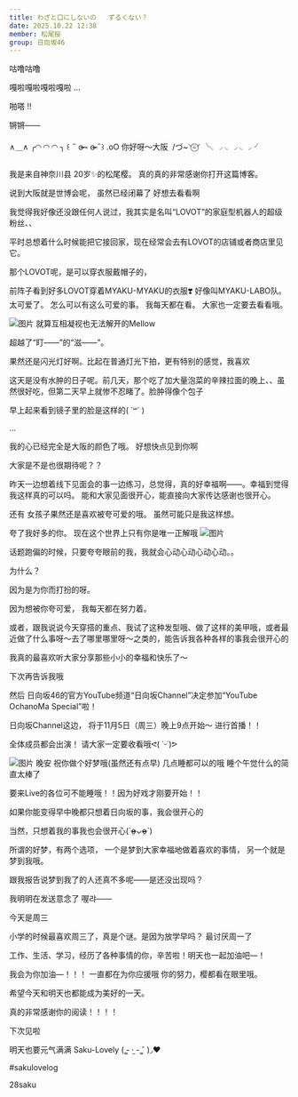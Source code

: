 ```yaml
---
title: わざと口にしないの   ずるくない？
date: 2025.10.22 12:38
member: 松尾桜
group: 日向坂46
---
```


咕噜咕噜

嘎啦嘎啦嘎啦嘎啦 ...




啪嗒 !!





锵锵——

∧＿∧ ╭◜◝ ◜◝ ◜◝ ╮
‎꒰ ˶ ɞ̴̶̷ ༝ ɞ̴̶̷ ˶꒱ .oO 你好呀〜大阪
‎ /づ~⸌⍨⃝︎⸍ ╰◟◞ ◟◞ ◟◞ ╯



我是来自神奈川县 20岁✨️的松尾樱。
真的真的非常感谢你打开这篇博客。



说到大阪就是世博会呢，
虽然已经闭幕了
好想去看看啊




我觉得我好像还没跟任何人说过，我其实是名叫“LOVOT”的家庭型机器人的超级粉丝、、

平时总想着什么时候能把它接回家，现在经常会去有LOVOT的店铺或者商店里见它。

那个LOVOT呢，是可以穿衣服戴帽子的，

前阵子看到好多LOVOT穿着MYAKU-MYAKU的衣服❣️
好像叫MYAKU-LABO队。
太可爱了。
怎么可以有这么可爱的事。
我每天都在看。
大家也一定要去看看哦。













![图片](https://cdn.hinatazaka46.com/files/14/diary/official/member/moblog/202510/mobXNqnNU.jpg)
就算互相凝视也无法解开的Mellow



超越了“盯——”的“滋——”。

果然还是闪光灯好啊。比起在普通灯光下拍，更有特别的感觉，我喜欢




这天是没有水肿的日子呢。前几天，那个吃了加大量泡菜的辛辣拉面的晚上、、虽然很好吃，但第二天早上就惨不忍睹了。脸肿得像个包子

早上起来看到镜子里的脸是这样的(     ˙꒳​˙     )






...


我的心已经完全是大阪的颜色了哦。
好想快点见到你啊

大家是不是也很期待呢？？



昨天一边想着线下见面会的事一边练习，总觉得，真的好幸福啊——。幸福到觉得我这样真的可以吗。
能和大家见面很开心，能直接向大家传达感谢也很开心。


还有
女孩子果然还是喜欢被夸可爱的哦。
虽然可能只是我这样想。




夸了我好多的你。
现在这个世界上只有你是唯一正解哦
![图片](https://cdn.hinatazaka46.com/files/14/diary/official/member/moblog/202510/mobWdrfci.jpg)





话题跑偏的时候，只要夸夸眼前的我，我就会心动心动心动心动。。

为什么？


因为是为你而打扮的呀。

因为想被你夸可爱，
我每天都在努力着。



或者，跟我说说今天穿搭的重点、我试了这种发型哦、做了这样的美甲哦，或者最近做了什么事呀〜去了哪里哪里呀〜之类的，能告诉我各种各样的事我会很开心的

我真的最喜欢听大家分享那些小小的幸福和快乐了〜

下次再告诉我哦







然后
日向坂46的官方YouTube频道“日向坂Channel”决定参加“YouTube OchanoMa Special”啦！

日向坂Channel这边，
将于11月5日（周三）晚上9点开始〜
进行首播！！

全体成员都会出演！
请大家一定要收看哦ᕙ( ˙ᵕ˙)ᕗ









![图片](https://cdn.hinatazaka46.com/files/14/diary/official/member/moblog/202510/mobK5mWfX.jpg)
晚安
祝你做个好梦哦(虽然还有点早)
几点睡都可以的哦
睡个午觉什么的简直太棒了




要来Live的各位可不能睡哦！！因为好戏才刚要开始！！


如果你能变得早中晚都只想着日向坂的事，我会很开心的

当然，只想着我的事我也会很开心(ˊo̴̶̷̤⌄o̴̶̷̤ˋ)






所谓的好梦，有两个选项，
一个是梦到大家幸福地做着喜欢的事情，
另一个就是梦到我哦。




跟我报告说梦到我了的人还真不多呢——是还没出现吗？

我明明在发送意念了 喔랴——




今天是周三

小学的时候最喜欢周三了，真是个谜。是因为放学早吗？
最讨厌周一了


工作、生活、学习，经历了各种事情的你，辛苦啦！明天也一起加油吧—！


我会为你加油—！！！
一直都在为你应援哦
你的努力，樱都看在眼里哦。

希望今天和明天也都能成为美好的一天。





真的非常感谢你的阅读！！！！



下次见啦

明天也要元气满满 Saku-Lovely ( ̳- ·̫ - ̳ˆ )◞❤︎



#sakulovelog


28saku